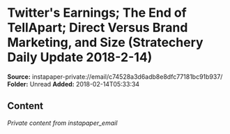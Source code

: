 # Twitter's Earnings; The End of TellApart; Direct Versus Brand Marketing, and Size (Stratechery Daily Update 2018-2-14)

**Source:** instapaper-private://email/c74528a3d6adb8e8dfc77181bc91b937/
**Folder:** Unread
**Added:** 2018-02-14T05:33:34




## Content
*Private content from instapaper_email*
